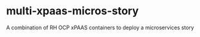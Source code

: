 # multi-xpaas-micros-story
A combination of RH OCP xPAAS containers to deploy a microservices story
